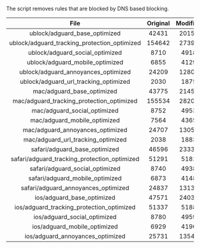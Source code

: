 The script removes rules that are blocked by DNS based blocking.


| File | Original | Modified |
|:----:|:-----:|:-----:|
| ublock/adguard_base_optimized | 42431 | 20153 |
| ublock/adguard_tracking_protection_optimized | 154642 | 27393 |
| ublock/adguard_social_optimized | 8710 | 4918 |
| ublock/adguard_mobile_optimized | 6855 | 4129 |
| ublock/adguard_annoyances_optimized | 24209 | 12802 |
| ublock/adguard_url_tracking_optimized | 2030 | 1875 |
| mac/adguard_base_optimized | 43775 | 21451 |
| mac/adguard_tracking_protection_optimized | 155534 | 28200 |
| mac/adguard_social_optimized | 8752 | 4953 |
| mac/adguard_mobile_optimized | 7564 | 4365 |
| mac/adguard_annoyances_optimized | 24707 | 13058 |
| mac/adguard_url_tracking_optimized | 2038 | 1883 |
| safari/adguard_base_optimized | 46596 | 23339 |
| safari/adguard_tracking_protection_optimized | 51291 | 5181 |
| safari/adguard_social_optimized | 8740 | 4938 |
| safari/adguard_mobile_optimized | 6873 | 4148 |
| safari/adguard_annoyances_optimized | 24837 | 13134 |
| ios/adguard_base_optimized | 47571 | 24036 |
| ios/adguard_tracking_protection_optimized | 51337 | 5188 |
| ios/adguard_social_optimized | 8780 | 4959 |
| ios/adguard_mobile_optimized | 6929 | 4190 |
| ios/adguard_annoyances_optimized | 25731 | 13543 |